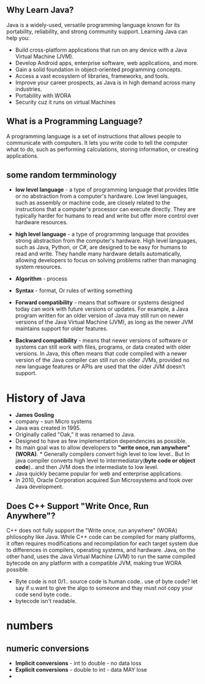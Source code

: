 ## Why Learn Java?

Java is a widely-used, versatile programming language known for its portability, reliability, and strong community support. Learning Java can help you:

- Build cross-platform applications that run on any device with a Java Virtual Machine (JVM).
- Develop Android apps, enterprise software, web applications, and more.
- Gain a solid foundation in object-oriented programming concepts.
- Access a vast ecosystem of libraries, frameworks, and tools.
- Improve your career prospects, as Java is in high demand across many industries.
- Portability with WORA
- Security cuz it runs on virtual Machines




## What is a Programming Language?

A programming language is a set of instructions that allows people to communicate with computers. It lets you write code to tell the computer what to do, such as performing calculations, storing information, or creating applications.

## some random termminology

* **low level language** - a type of programming language that provides little or no abstraction from a computer's hardware. Low level languages, such as assembly or machine code, are closely related to the instructions that a computer's processor can execute directly. They are typically harder for humans to read and write but offer more control over hardware resources.
* **high level language** - a type of programming language that provides strong abstraction from the computer's hardware. High level languages, such as Java, Python, or C#, are designed to be easy for humans to read and write. They handle many hardware details automatically, allowing developers to focus on solving problems rather than managing system resources.


* **Algorithm** - process
* **Syntax** - format, Or rules of writing something
* **Forward compatibility** - means that software or systems designed today can work with future versions or updates. For example, a Java program written for an older version of Java may still run on newer versions of the Java Virtual Machine (JVM), as long as the newer JVM maintains support for older features.
* **Backward compatibility** - means that newer versions of software or systems can still work with files, programs, or data created with older versions. In Java, this often means that code compiled with a newer version of the Java compiler can still run on older JVMs, provided no new language features or APIs are used that the older JVM doesn't support.


# History of Java
* **James Gosling**
* company - sun Micro systems
* Java was created in 1995.
* Originally called "Oak," it was renamed to Java.
* Designed to have as few implementation dependencies as possible.
* Its main goal was to allow developers to **"write once, run anywhere" (WORA)**.
        * Generally compilers convert high level to low level.. But In java compiler converts high level to intermediatary(**byte code or object code**).. and then JVM does the intermediate to low level.
* Java quickly became popular for web and enterprise applications.
* In 2010, Oracle Corporation acquired Sun Microsystems and took over Java development.


## Does C++ Support "Write Once, Run Anywhere"?

C++ does not fully support the "Write once, run anywhere" (WORA) philosophy like Java. While C++ code can be compiled for many platforms, it often requires modifications and recompilation for each target system due to differences in compilers, operating systems, and hardware. Java, on the other hand, uses the Java Virtual Machine (JVM) to run the same compiled bytecode on any platform with a compatible JVM, making true WORA possible.




* Byte code is not 0/1.. source code is human code.. use of byte code? let say if u want to give the algo to someone and thay must not copy your code send byte code..
* bytecode isn't readable.



# numbers
## numeric conversions
* **Implicit conversions** - int to double - no data loss
* **Explicit conversions** - double to int - data MAY lose
* 



